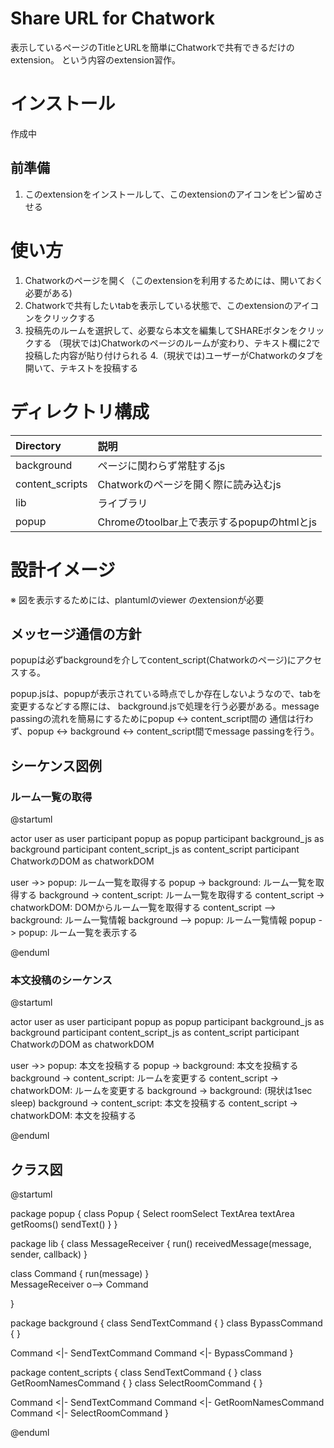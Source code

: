 # Share URL for Chatwork

表示しているページのTitleとURLを簡単にChatworkで共有できるだけのextension。
という内容のextension習作。

# インストール

作成中

## 前準備
1. このextensionをインストールして、このextensionのアイコンをピン留めさせる

# 使い方

1. Chatworkのページを開く（このextensionを利用するためには、開いておく必要がある)
2. Chatworkで共有したいtabを表示している状態で、このextensionのアイコンをクリックする
3. 投稿先のルームを選択して、必要なら本文を編集してSHAREボタンをクリックする
  （現状では)Chatworkのページのルームが変わり、テキスト欄に2で投稿した内容が貼り付けられる
4.（現状では)ユーザーがChatworkのタブを開いて、テキストを投稿する

# ディレクトリ構成

|Directory|説明|
|:--------|:---|
|background|ページに関わらず常駐するjs|
|content_scripts|Chatworkのページを開く際に読み込むjs|
|lib|ライブラリ|
|popup|Chromeのtoolbar上で表示するpopupのhtmlとjs|

# 設計イメージ

※ 図を表示するためには、plantumlのviewer のextensionが必要

## メッセージ通信の方針

popupは必ずbackgroundを介してcontent_script(Chatworkのページ)にアクセスする。

popup.jsは、popupが表示されている時点でしか存在しないようなので、tabを変更するなどする際には、
background.jsで処理を行う必要がある。message passingの流れを簡易にするためにpopup <-> content_script間の
通信は行わず、popup <-> background <-> content_script間でmessage passingを行う。

## シーケンス図例

### ルーム一覧の取得

@startuml

actor user as user
participant popup as popup
participant background_js as background
participant content_script_js as content_script
participant ChatworkのDOM as chatworkDOM

user ->> popup: ルーム一覧を取得する
popup -> background: ルーム一覧を取得する
background -> content_script: ルーム一覧を取得する
content_script -> chatworkDOM: DOMからルーム一覧を取得する
content_script --> background: ルーム一覧情報
background --> popup: ルーム一覧情報
popup -> popup: ルーム一覧を表示する

@enduml

### 本文投稿のシーケンス

@startuml

actor user as user
participant popup as popup
participant background_js as background
participant content_script_js as content_script
participant ChatworkのDOM as chatworkDOM

user ->> popup: 本文を投稿する
popup -> background: 本文を投稿する
background -> content_script: ルームを変更する
content_script -> chatworkDOM: ルームを変更する
background -> background: (現状は1sec sleep)
background -> content_script: 本文を投稿する
content_script -> chatworkDOM: 本文を投稿する

@enduml

## クラス図

@startuml

package popup {
  class Popup {
    Select roomSelect
    TextArea textArea
    getRooms()
    sendText()
  }
}

package lib {
  class MessageReceiver {
    run()
    receivedMessage(message, sender, callback)
  }

  class Command {
    run(message)
  }  
  MessageReceiver o--> Command

}

package background {
  class SendTextCommand {
  }
  class BypassCommand {
  }

  Command <|- SendTextCommand
  Command <|- BypassCommand
}  

package content_scripts {
  class SendTextCommand {
  }
  class GetRoomNamesCommand {
  }
  class SelectRoomCommand {
  }

  Command <|- SendTextCommand
  Command <|- GetRoomNamesCommand
  Command <|- SelectRoomCommand
}  

@enduml



